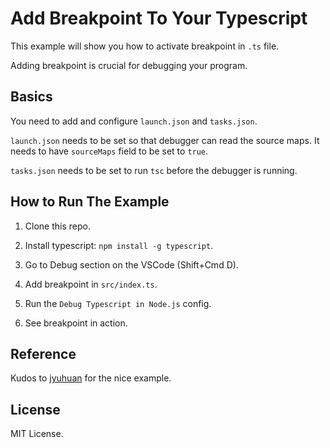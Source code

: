 # Add Breakpoint To Your Typescript

This example will show you how to activate breakpoint in `.ts` file.

Adding breakpoint is crucial for debugging your program.

## Basics

You need to add and configure `launch.json` and `tasks.json`.

`launch.json` needs to be set so that debugger can read the source maps. It needs to have `sourceMaps` field to be set to `true`.

`tasks.json` needs to be set to run `tsc` before the debugger is running.

## How to Run The Example

1. Clone this repo.

2. Install typescript: `npm install -g typescript`.

3. Go to Debug section on the VSCode (Shift+Cmd D).

4. Add breakpoint in `src/index.ts`.

5. Run the `Debug Typescript in Node.js` config.

6. See breakpoint in action.

## Reference

Kudos to [jyuhuan](https://github.com/jyuhuan/node-ts) for the nice example.

## License

MIT License.

